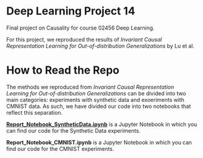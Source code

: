 # Deep Learning Project 14
Final project on Causality for course 02456 Deep Learning. 

For this project, we reproduced the results of *Invariant Causal Representation Learning for Out-of-distribution Generalizations* by Lu et al. 

# How to Read the Repo 

The methods we reproduced from *Invariant Causal Representation Learning for Out-of-distribution Generalizations* can be divided into two main categories: experiments with synthetic data and exoeriments with CMNIST data. As such, we have divided our code into two notebooks that reflect this separation. 

[**Report_Notebook_SyntheticData.ipynb**](Report_Notebook_SyntheticData.ipynb) is a Jupyter Notebook in which you can find our code for the Synthetic Data experiments. 

**Report_Notebook_CMNIST.ipynb** is a Jupyter Notebook in which you can find our code for the CMNIST experiments. 
